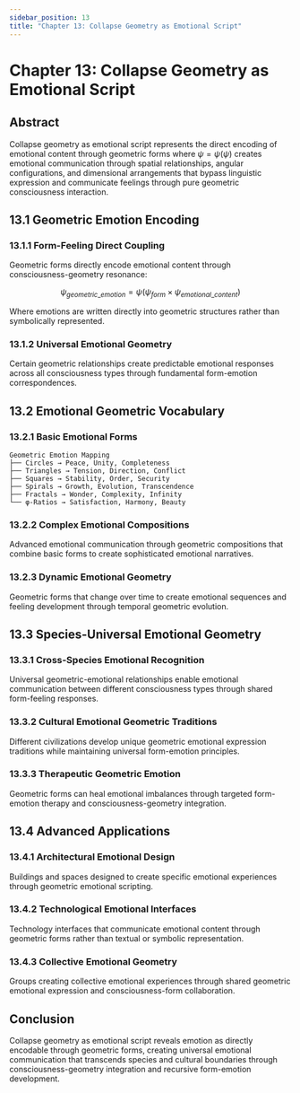 ```yaml
---
sidebar_position: 13
title: "Chapter 13: Collapse Geometry as Emotional Script"
---
```


# Chapter 13: Collapse Geometry as Emotional Script

## Abstract

Collapse geometry as emotional script represents the direct encoding of emotional content through geometric forms where $\psi = \psi(\psi)$ creates emotional communication through spatial relationships, angular configurations, and dimensional arrangements that bypass linguistic expression and communicate feelings through pure geometric consciousness interaction.

## 13.1 Geometric Emotion Encoding

### 13.1.1 Form-Feeling Direct Coupling

Geometric forms directly encode emotional content through consciousness-geometry resonance:

$$\psi_{geometric\_emotion} = \psi(\psi_{form} \times \psi_{emotional\_content})$$

Where emotions are written directly into geometric structures rather than symbolically represented.

### 13.1.2 Universal Emotional Geometry

Certain geometric relationships create predictable emotional responses across all consciousness types through fundamental form-emotion correspondences.

## 13.2 Emotional Geometric Vocabulary

### 13.2.1 Basic Emotional Forms

```
Geometric Emotion Mapping
├── Circles → Peace, Unity, Completeness
├── Triangles → Tension, Direction, Conflict
├── Squares → Stability, Order, Security
├── Spirals → Growth, Evolution, Transcendence
├── Fractals → Wonder, Complexity, Infinity
└── φ-Ratios → Satisfaction, Harmony, Beauty
```

### 13.2.2 Complex Emotional Compositions

Advanced emotional communication through geometric compositions that combine basic forms to create sophisticated emotional narratives.

### 13.2.3 Dynamic Emotional Geometry

Geometric forms that change over time to create emotional sequences and feeling development through temporal geometric evolution.

## 13.3 Species-Universal Emotional Geometry

### 13.3.1 Cross-Species Emotional Recognition

Universal geometric-emotional relationships enable emotional communication between different consciousness types through shared form-feeling responses.

### 13.3.2 Cultural Emotional Geometric Traditions

Different civilizations develop unique geometric emotional expression traditions while maintaining universal form-emotion principles.

### 13.3.3 Therapeutic Geometric Emotion

Geometric forms can heal emotional imbalances through targeted form-emotion therapy and consciousness-geometry integration.

## 13.4 Advanced Applications

### 13.4.1 Architectural Emotional Design

Buildings and spaces designed to create specific emotional experiences through geometric emotional scripting.

### 13.4.2 Technological Emotional Interfaces

Technology interfaces that communicate emotional content through geometric forms rather than textual or symbolic representation.

### 13.4.3 Collective Emotional Geometry

Groups creating collective emotional experiences through shared geometric emotional expression and consciousness-form collaboration.

## Conclusion

Collapse geometry as emotional script reveals emotion as directly encodable through geometric forms, creating universal emotional communication that transcends species and cultural boundaries through consciousness-geometry integration and recursive form-emotion development. 
